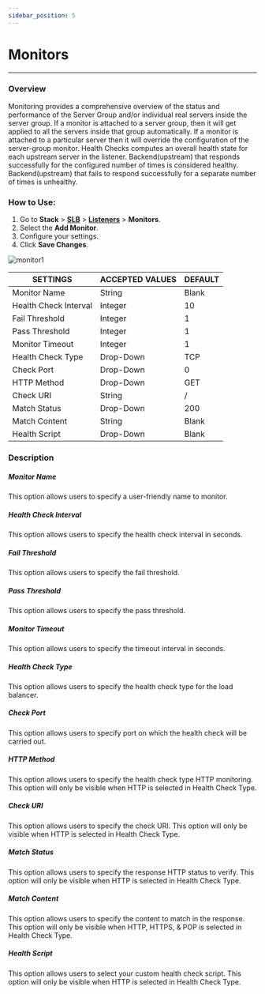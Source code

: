 ```yaml
---
sidebar_position: 5
---
```


# Monitors

---
### Overview
Monitoring provides a comprehensive overview of the status and performance of the Server Group  and/or individual real servers inside the server group. If a monitor is attached to a server group, then it will get applied to all the servers inside that group automatically. If a monitor is attached to a particular server then it will override the configuration of the server-group monitor. Health Checks computes an overall health state for each upstream server in the listener. Backend(upstream) that responds successfully for the configured number of times is considered healthy. Backend(upstream) that fails to respond successfully for a separate number of times is unhealthy.

### How to Use:

1. Go to **Stack** > [**SLB**](/enterprise/adc)  > [**Listeners**](./listeners.md) > **Monitors**.
2. Select the **Add Monitor**.
3. Configure your settings. 
4. Click **Save Changes**.

![monitor1](/img/adc/v8/monitor.png)

| SETTINGS              | ACCEPTED VALUES | DEFAULT |
|-----------------------|-----------------|---------|
| Monitor Name          | String          | Blank   |
| Health Check Interval | Integer         | 10      |
| Fail Threshold        | Integer         | 1       |
| Pass Threshold        | Integer         | 1       |
| Monitor Timeout       | Integer         | 1       |
| Health Check Type     | Drop-Down       | TCP     |
| Check Port     | Drop-Down       | 0     |
| HTTP Method     | Drop-Down       | GET     |
| Check URI     | String       | /     |
| Match Status     | Drop-Down       | 200     |
| Match Content     | String       | Blank     |
| Health Script     | Drop-Down       | Blank     |

### Description

##### **Monitor Name**

This option allows users to specify a user-friendly name to monitor.

##### **Health Check Interval**

This option allows users to specify the health check interval in seconds.

##### **Fail Threshold**

This option allows users to specify the fail threshold.

##### **Pass Threshold**

This option allows users to specify the pass threshold.

##### **Monitor Timeout**

This option allows users to specify the timeout interval in seconds.

##### **Health Check Type**

This option allows users to specify the health check type for the load balancer.

##### **Check Port**

This option allows users to specify port on which the health check will be carried out. 

##### **HTTP Method**
This option allows users to specify the health check type HTTP monitoring. This option will only be visible when HTTP is selected in Health Check Type.

##### **Check URI**

This option allows users to specify the check URI. This option will only be visible when HTTP is selected in Health Check Type.

##### **Match Status**

This option allows users to specify the response HTTP status to verify. This option will only be visible when HTTP is selected in Health Check Type.

##### **Match Content**

This option allows users to specify the content to match in the response. This option will only be visible when HTTP, HTTPS, & POP is selected in Health Check Type.

##### **Health Script**

This option allows users to select your custom health check script. This option will only be visible when HTTP is selected in Health Check Type.

